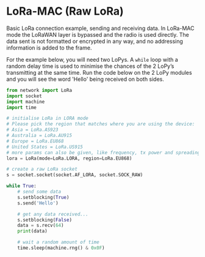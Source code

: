 # LoRa-MAC \(Raw LoRa\)

Basic LoRa connection example, sending and receiving data. In LoRa-MAC mode the LoRaWAN layer is bypassed and the radio is used directly. The data sent is not formatted or encrypted in any way, and no addressing information is added to the frame.

For the example below, you will need two LoPys. A `while` loop with a random delay time is used to minimise the chances of the 2 LoPy’s transmitting at the same time. Run the code below on the 2 LoPy modules and you will see the word 'Hello' being received on both sides.

```python
from network import LoRa
import socket
import machine
import time

# initialise LoRa in LORA mode
# Please pick the region that matches where you are using the device:
# Asia = LoRa.AS923
# Australia = LoRa.AU915
# Europe = LoRa.EU868
# United States = LoRa.US915
# more params can also be given, like frequency, tx power and spreading factor
lora = LoRa(mode=LoRa.LORA, region=LoRa.EU868)

# create a raw LoRa socket
s = socket.socket(socket.AF_LORA, socket.SOCK_RAW)

while True:
    # send some data
    s.setblocking(True)
    s.send('Hello')

    # get any data received...
    s.setblocking(False)
    data = s.recv(64)
    print(data)

    # wait a random amount of time
    time.sleep(machine.rng() & 0x0F)
```
